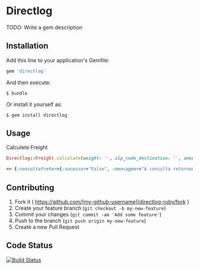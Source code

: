 # Directlog

TODO: Write a gem description

## Installation

Add this line to your application's Gemfile:

```ruby
gem 'directlog'
```

And then execute:

    $ bundle

Or install it yourself as:

    $ gem install directlog

## Usage
Calculete Freight

```ruby
Directlog::Freight.calculate(weight: '', zip_code_destination: '', amount: '')

=> {:consultafrete=>{:sucesso=>"False", :mensagem=>"A consulta retornou vazio, porem sem erros. Verifique as informaÃ§Ãµes enviadas>", :valorfrete=>"0.00", :prazoentrega=>nil}}
```


## Contributing

1. Fork it ( https://github.com/[my-github-username]/directlog-ruby/fork )
2. Create your feature branch (`git checkout -b my-new-feature`)
3. Commit your changes (`git commit -am 'Add some feature'`)
4. Push to the branch (`git push origin my-new-feature`)
5. Create a new Pull Request


## Code Status

[![Build Status](https://travis-ci.org/wesleyskap/directlog-ruby.svg?branch=master)](https://travis-ci.org/wesleyskap/directlog-ruby)

